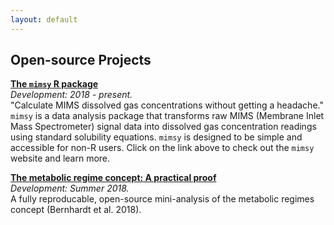 ```yaml
---
layout: default
---
```


## Open-source Projects  

**[The `mimsy` R package](https://michelleckelly.github.io/mimsy/)**  
_Development: 2018 - present._  
"Calculate MIMS dissolved gas concentrations without getting a headache."  
`mimsy` is a data analysis package that transforms raw MIMS (Membrane Inlet Mass Spectrometer) signal data into dissolved gas concentration readings using standard solubility equations. `mimsy` is designed to be simple and accessible for non-R users. Click on the link above to check out the `mimsy` website and learn more.

**[The metabolic regime concept: A practical proof](https://github.com/michelleckelly/Kelly_dcei/blob/master/FinalProject/FinalProject.pdf)**  
_Development: Summer 2018._  
A fully reproducable, open-source mini-analysis of the metabolic regimes concept (Bernhardt et al. 2018). 
